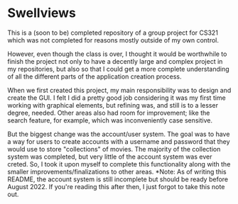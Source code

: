 # Swellviews
This is a (soon to be) completed repository of a group project for CS321 which was not completed for reasons mostly outside of my own control. 

However, even though the class is over, I thought it would be worthwhile to finish the project not only to have a decently large and complex project in my repositories, but also so that I could get a more complete understanding of all the different parts of the application creation process.

When we first created this project, my main responsibility was to design and create the GUI. I felt I did a pretty good job considering it was my first time working with graphical elements, but refining was, and still is to a lesser degree, needed. 
Other areas also had room for improvement; like the search feature, for example, which was inconveniently case sensitive. 

But the biggest change was the account/user system. The goal was to have a way for users to create accounts with a username and password that they would use to store "collections" of movies. 
The majority of the collection system was completed, but very little of the account system was ever creted. 
So, I took it upon myself to complete this functionality along with the smaller improvements/finalizations to other areas. 
*Note: As of writing this README, the account system is still incomplete but should be ready before August 2022. If you're reading this after then, I just forgot to take this note out. 
